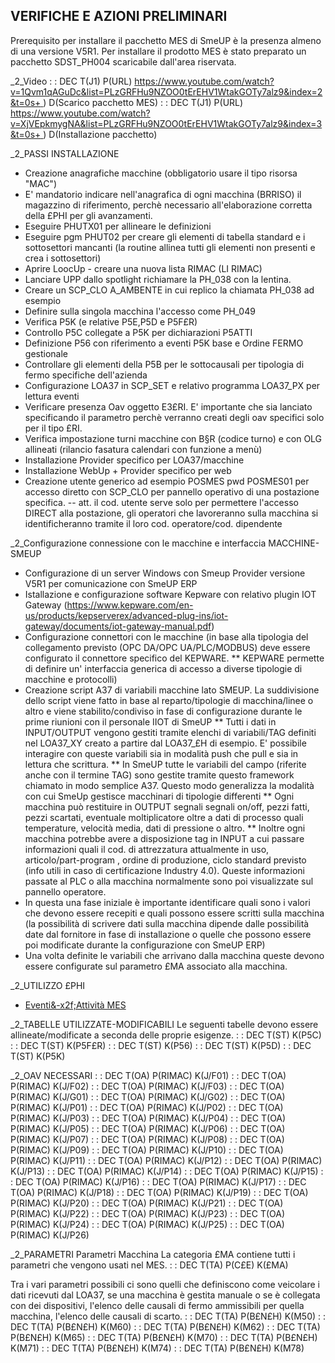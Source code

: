 ## VERIFICHE E AZIONI PRELIMINARI
Prerequisito per installare il pacchetto MES di SmeUP è la presenza almeno di una versione V5R1.
Per installare il prodotto MES è stato preparato un pacchetto SDST_PH004 scaricabile dall'area riservata.

_2_Video
 :  : DEC T(J1) P(URL) [https://www.youtube.com/watch?v=1Qvm1qAGuDc&list=PLzGRFHu9NZOO0tErEHV1WtakGOTy7alz9&index=2&t=0s+
](https://www.youtube.com/watch?v=1Qvm1qAGuDc&list=PLzGRFHu9NZOO0tErEHV1WtakGOTy7alz9&index=2&t=0s+
)
) D(Scarico pacchetto MES)
 :  : DEC T(J1) P(URL) [https://www.youtube.com/watch?v=XjVEpkmygNA&list=PLzGRFHu9NZOO0tErEHV1WtakGOTy7alz9&index=3&t=0s+
](https://www.youtube.com/watch?v=XjVEpkmygNA&list=PLzGRFHu9NZOO0tErEHV1WtakGOTy7alz9&index=3&t=0s+
)
) D(Installazione pacchetto)




_2_PASSI INSTALLAZIONE
- Creazione anagrafiche macchine (obbligatorio usare il tipo risorsa "MAC")
- E' mandatorio indicare nell'anagrafica di ogni macchina (BRRISO) il magazzino di riferimento, perchè necessario all'elaborazione corretta della £PHI per gli avanzamenti.
- Eseguire PHUTX01 per allineare le definizioni
- Eseguire pgm PHUT02 per creare gli elementi di tabella standard e i sottosettori mancanti (la routine allinea tutti gli elementi non presenti e crea i sottosettori)
- Aprire LoocUp - creare una nuova lista RIMAC (LI RIMAC)
- Lanciare UPP dallo spotlight richiamare la PH_038 con la lentina.
- Creare un SCP_CLO A_AMBENTE in cui replico la chiamata PH_038 ad esempio
- Definire sulla singola macchina l'accesso come PH_049
- Verifica P5K (e relative P5E,P5D e P5F£R)
- Controllo P5C collegate a P5K per dichiarazioni P5ATTI
- Definizione P56 con riferimento a eventi P5K base e Ordine FERMO gestionale
- Controllare gli elementi della P5B per le sottocausali per tipologia di fermo specifiche dell'azienda
- Configurazione LOA37 in SCP_SET e relativo programma LOA37_PX per lettura eventi
- Verificare presenza Oav oggetto E3£RI. E' importante che sia lanciato specificando il parametro perchè verranno creati degli oav specifici solo per il tipo £RI.
- Verifica impostazione turni macchine con B§R (codice turno) e con OLG allineati (rilancio fasatura calendari con funzione a menù)
- Installazione  Provider specifico per LOA37/macchine
- Installazione WebUp + Provider specifico per web
- Creazione utente generico ad esempio POSMES pwd POSMES01 per accesso diretto con SCP_CLO  per pannello operativo di una postazione specifica.
-- att. il cod. utente serve solo per permettere l'accesso DIRECT alla postazione, gli operatori che lavoreranno sulla macchina si identificheranno tramite il loro cod. operatore/cod. dipendente

_2_Configurazione connessione con le macchine e interfaccia MACCHINE-SMEUP
* Configurazione di un server Windows con Smeup Provider versione V5R1 per comunicazione con SmeUP ERP
* Istallazione e configurazione software Kepware con relativo plugin IOT Gateway (https://www.kepware.com/en-us/products/kepserverex/advanced-plug-ins/iot-gateway/documents/iot-gateway-manual.pdf)
* Configurazione connettori con le macchine (in base alla tipologia del collegamento previsto (OPC DA/OPC UA/PLC/MODBUS) deve essere configurato il connettore specifico del KEPWARE.
** KEPWARE permette di definire un' interfaccia generica di accesso a diverse tipologie di macchine e protocolli)
* Creazione script A37 di variabili macchine lato SMEUP. La suddivisione dello script viene fatto in base al reparto/tipologie di macchina/linee o altro e viene stabilito/condiviso in fase di configurazione durante le prime riunioni con il personale IIOT di SmeUP
** Tutti i dati in INPUT/OUTPUT vengono gestiti tramite elenchi di variabili/TAG definiti nel LOA37_XY creato a partire dal LOA37_£H di esempio. E' possibile interagire con queste variabili sia in modalità push che pull e sia in lettura che scrittura.
** In SmeUP tutte le variabili del campo (riferite anche con il termine TAG) sono gestite tramite questo framework chiamato in modo semplice A37. Questo modo generalizza la modalità con cui SmeUp gestisce macchinari di tipologie differenti
** Ogni macchina può restituire in OUTPUT segnali segnali on/off, pezzi fatti, pezzi scartati, eventuale moltiplicatore oltre a dati di processo quali temperature, velocità media, dati di pressione o altro.
** Inoltre ogni macchina potrebbe avere a disposizione tag in INPUT a cui passare informazioni quali il cod. di attrezzatura attualmente in uso, articolo/part-program , ordine di produzione, ciclo standard previsto (info utili in caso di certificazione Industry 4.0). Queste informazioni passate al PLC o alla macchina normalmente sono poi visualizzate sul pannello operatore.
* In questa una fase iniziale è importante identificare quali sono i valori che devono essere recepiti e quali possono essere scritti sulla macchina (la possibilità di scrivere dati sulla macchina dipende dalle possibilità date dal fornitore in fase di installazione o quelle che possono essere poi modificate durante la configurazione con SmeUP ERP)
* Una volta definite le variabili che arrivano dalla macchina queste devono essere configurate sul parametro £MA associato alla macchina.

_2_UTILIZZO £PHI
- [Eventi&-x2f;Attività MES](Sorgenti/MB/DOC/PHIMES_S04)



_2_TABELLE UTILIZZATE-MODIFICABILI
Le seguenti tabelle devono essere allineate/modificate a seconda delle proprie esigenze.
 :  : DEC T(ST) K(P5C)
 :  : DEC T(ST) K(P5F£R)
 :  : DEC T(ST) K(P56)
 :  : DEC T(ST) K(P5D)
 :  : DEC T(ST) K(P5K)

_2_OAV NECESSARI
 :  : DEC T(OA) P(RIMAC) K(J/F01)
 :  : DEC T(OA) P(RIMAC) K(J/F02)
 :  : DEC T(OA) P(RIMAC) K(J/F03)
 :  : DEC T(OA) P(RIMAC) K(J/G01)
 :  : DEC T(OA) P(RIMAC) K(J/G02)
 :  : DEC T(OA) P(RIMAC) K(J/P01)
 :  : DEC T(OA) P(RIMAC) K(J/P02)
 :  : DEC T(OA) P(RIMAC) K(J/P03)
 :  : DEC T(OA) P(RIMAC) K(J/P04)
 :  : DEC T(OA) P(RIMAC) K(J/P05)
 :  : DEC T(OA) P(RIMAC) K(J/P06)
 :  : DEC T(OA) P(RIMAC) K(J/P07)
 :  : DEC T(OA) P(RIMAC) K(J/P08)
 :  : DEC T(OA) P(RIMAC) K(J/P09)
 :  : DEC T(OA) P(RIMAC) K(J/P10)
 :  : DEC T(OA) P(RIMAC) K(J/P11)
 :  : DEC T(OA) P(RIMAC) K(J/P12)
 :  : DEC T(OA) P(RIMAC) K(J/P13)
 :  : DEC T(OA) P(RIMAC) K(J/P14)
 :  : DEC T(OA) P(RIMAC) K(J/P15)
 :  : DEC T(OA) P(RIMAC) K(J/P16)
 :  : DEC T(OA) P(RIMAC) K(J/P17)
 :  : DEC T(OA) P(RIMAC) K(J/P18)
 :  : DEC T(OA) P(RIMAC) K(J/P19)
 :  : DEC T(OA) P(RIMAC) K(J/P20)
 :  : DEC T(OA) P(RIMAC) K(J/P21)
 :  : DEC T(OA) P(RIMAC) K(J/P22)
 :  : DEC T(OA) P(RIMAC) K(J/P23)
 :  : DEC T(OA) P(RIMAC) K(J/P24)
 :  : DEC T(OA) P(RIMAC) K(J/P25)
 :  : DEC T(OA) P(RIMAC) K(J/P26)

_2_PARAMETRI
Parametri Macchina
La categoria £MA contiene tutti i parametri che vengono usati nel MES.
 :  : DEC T(TA) P(C£E) K(£MA)

Tra i vari parametri possibili ci sono quelli che definiscono come veicolare i dati ricevuti dal LOA37, se una macchina è gestita manuale o se è collegata con dei dispositivi, l'elenco delle causali di fermo ammissibili per quella macchina, l'elenco delle causali di scarto.
 :  : DEC T(TA) P(B£N£H)  K(M50)
 :  : DEC T(TA) P(B£N£H)  K(M60)
 :  : DEC T(TA) P(B£N£H)  K(M62)
 :  : DEC T(TA) P(B£N£H)  K(M65)
 :  : DEC T(TA) P(B£N£H)  K(M70)
 :  : DEC T(TA) P(B£N£H)  K(M71)
 :  : DEC T(TA) P(B£N£H)  K(M74)
 :  : DEC T(TA) P(B£N£H)  K(M78)
